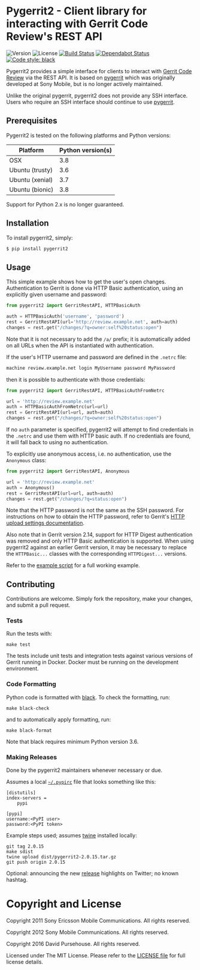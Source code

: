 # Pygerrit2 - Client library for interacting with Gerrit Code Review's REST API

![Version](https://img.shields.io/pypi/v/pygerrit2.svg)
![License](https://img.shields.io/pypi/l/pygerrit2.svg)
[![Build Status](https://travis-ci.org/dpursehouse/pygerrit2.svg?branch=master)](https://travis-ci.org/dpursehouse/pygerrit2)
[![Dependabot Status](https://api.dependabot.com/badges/status?host=github&repo=dpursehouse/pygerrit2)](https://dependabot.com)
[![Code style: black](https://img.shields.io/badge/code%20style-black-000000.svg)](https://github.com/psf/black)

Pygerrit2 provides a simple interface for clients to interact with
[Gerrit Code Review][gerrit] via the REST API. It is based on [pygerrit][pygerrit]
which was originally developed at Sony Mobile, but is no longer
actively maintained.

Unlike the original pygerrit, pygerrit2 does not provide any SSH
interface. Users who require an SSH interface should continue to use
[pygerrit][pygerrit].

## Prerequisites

Pygerrit2 is tested on the following platforms and Python versions:

Platform | Python version(s)
-------- | -----------------
OSX | 3.8
Ubuntu (trusty) | 3.6
Ubuntu (xenial) | 3.7
Ubuntu (bionic) | 3.8

Support for Python 2.x is no longer guaranteed.

## Installation

To install pygerrit2, simply:

```bash
$ pip install pygerrit2
```

## Usage

This simple example shows how to get the user's open changes. Authentication
to Gerrit is done via HTTP Basic authentication, using an explicitly given
username and password:

```python
from pygerrit2 import GerritRestAPI, HTTPBasicAuth

auth = HTTPBasicAuth('username', 'password')
rest = GerritRestAPI(url='http://review.example.net', auth=auth)
changes = rest.get("/changes/?q=owner:self%20status:open")
```

Note that it is not necessary to add the `/a/` prefix; it is automatically
added on all URLs when the API is instantiated with authentication.

If the user's HTTP username and password are defined in the `.netrc`
file:

```bash
machine review.example.net login MyUsername password MyPassword
```

then it is possible to authenticate with those credentials:

```python
from pygerrit2 import GerritRestAPI, HTTPBasicAuthFromNetrc

url = 'http://review.example.net'
auth = HTTPBasicAuthFromNetrc(url=url)
rest = GerritRestAPI(url=url, auth=auth)
changes = rest.get("/changes/?q=owner:self%20status:open")
```

If no `auth` parameter is specified, pygerrit2 will attempt to find
credentials in the `.netrc` and use them with HTTP basic auth. If no
credentials are found, it will fall back to using no authentication.

To explicitly use anonymous access, i.e. no authentication, use the
`Anonymous` class:

```python
from pygerrit2 import GerritRestAPI, Anonymous

url = 'http://review.example.net'
auth = Anonymous()
rest = GerritRestAPI(url=url, auth=auth)
changes = rest.get("/changes/?q=status:open")
```

Note that the HTTP password is not the same as the SSH password. For
instructions on how to obtain the HTTP password, refer to Gerrit's
[HTTP upload settings documentation][settings].

Also note that in Gerrit version 2.14, support for HTTP Digest authentication
was removed and only HTTP Basic authentication is supported. When using
pygerrit2 against an earlier Gerrit version, it may be necessary to replace
the `HTTPBasic...` classes with the corresponding `HTTPDigest...` versions.

Refer to the [example script][example] for a full working example.

## Contributing

Contributions are welcome. Simply fork the repository, make your changes,
and submit a pull request.

### Tests

Run the tests with:

```
make test
```

The tests include unit tests and integration tests against various versions
of Gerrit running in Docker. Docker must be running on the development
environment.

### Code Formatting

Python code is formatted with [black][black]. To check the formatting, run:

```
make black-check
```

and to automatically apply formatting, run:

```
make black-format
```

Note that black requires minimum Python version 3.6.

### Making Releases

Done by the pygerrit2 maintainers whenever necessary or due.

Assumes a local [`~/.pypirc`][pypirc] file that looks something like this:

```
[distutils]
index-servers =
    pypi

[pypi]
username:<PyPI user>
password:<PyPI token>
```

Example steps used; assumes [twine][twine] installed locally:

```
git tag 2.0.15
make sdist
twine upload dist/pygerrit2-2.0.15.tar.gz
git push origin 2.0.15
```

Optional: announcing the new [release][release] highlights on Twitter; no known hashtag.

# Copyright and License

Copyright 2011 Sony Ericsson Mobile Communications. All rights reserved.

Copyright 2012 Sony Mobile Communications. All rights reserved.

Copyright 2016 David Pursehouse. All rights reserved.

Licensed under The MIT License.  Please refer to the [LICENSE file][license]
for full license details.

[black]: https://github.com/psf/black
[example]: https://github.com/dpursehouse/pygerrit2/blob/master/example.py
[gerrit]: https://gerritcodereview.com/
[license]: https://github.com/dpursehouse/pygerrit2/blob/master/LICENSE
[pygerrit]: https://github.com/sonyxperiadev/pygerrit
[pypirc]: https://packaging.python.org/specifications/pypirc/#common-configurations
[release]: https://pypi.org/project/pygerrit2/
[settings]: https://gerrit-documentation.storage.googleapis.com/Documentation/2.15.2/user-upload.html#http
[twine]: https://pypi.org/project/twine/
